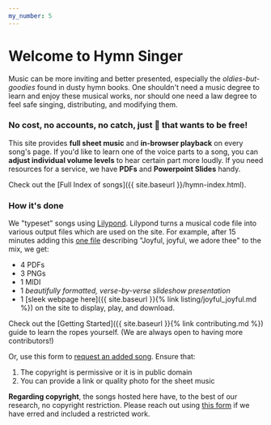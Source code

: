 ```yaml
---
my_number: 5
---
```


# Welcome to Hymn Singer

Music can be more inviting and better presented, especially the *oldies-but-goodies* found in dusty hymn books. One shouldn't need a music degree to learn and enjoy these musical works, nor should one need a law degree to feel safe singing, distributing, and modifying them.

### No cost, no accounts, no catch, just 🎵 that wants to be free!

This site provides **full sheet music** and **in-browser playback** on every song's page. If you'd like to learn one of the voice parts to a song, you can **adjust individual volume levels** to hear certain part more loudly. If you need resources for a service, we have **PDFs** and **Powerpoint Slides** handy.

Check out the [Full Index of songs]({{ site.baseurl }}/hymn-index.html).

### How it's done

We "typeset" songs using [Lilypond](http://lilypond.org/). Lilypond turns a musical code file into various output files which are used on the site. For example, after 15 minutes adding this [one file](https://github.com/kenanbit/hymn-singer/blob/main/lilypond/songs/joyful_joyful/joyful_joyful.ly) describing "Joyful, joyful, we adore thee" to the mix, we get:
 - 4 PDFs
 - 3 PNGs
 - 1 MIDI
 - 1 _beautifully formatted, verse-by-verse slideshow presentation_
 - 1 [sleek webpage here]({{ site.baseurl }}{% link listing/joyful_joyful.md %}) on the site to display, play, and download.

Check out the [Getting Started]({{ site.baseurl }}{% link contributing.md %}) guide to learn the ropes yourself. (We are always open to having more contributors!)

Or, use this form to [request an added song](https://forms.gle/Qp4bG7xFFih38bsW7). Ensure that:
 1. The copyright is permissive or it is in public domain
 1. You can provide a link or quality photo for the sheet music

**Regarding copyright**, the songs hosted here have, to the best of our research, no copyright restriction. Please reach out using [this form](https://forms.gle/5KbHAhX4nenMB4sC6) if we have erred and included a restricted work.